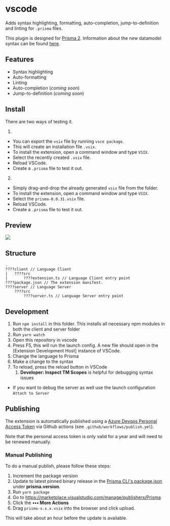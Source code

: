 # vscode

Adds syntax highlighting, formatting, auto-completion, jump-to-definition and linting for `.prisma` files.

This plugin is designed for [Prisma 2](https://www.prisma.io/blog/announcing-prisma-2-zq1s745db8i5). Information about the new datamodel syntax can be found [here](https://github.com/prisma/prisma2/blob/master/docs/data-modeling.md).

## Features

- Syntax highlighting
- Auto-formatting
- Linting
- Auto-completion (_coming soon_)
- Jump-to-definition (_coming soon_)

## Install

There are two ways of testing it. 

1.
- You can export the `vsix` file by running `vsce package`. 
- This will create an installation file `.vsix`.
- To install the extension, open a command window and type `VSIX`.
- Select the recently created `.vsix` file.
- Reload VSCode.
- Create a `.prisma` file to test it out.

2. 
- Simply drag-and-drop the already generated `vsix` file from the folder.
- To install the extension, open a command window and type `VSIX`.
- Select the `prisma-0.0.31.vsix` file.
- Reload VSCode.
- Create a `.prisma` file to test it out.


## Preview

![](https://imgur.com/HbufPo6.png)

## Structure

```
.
????client // Language Client
|   ????src   
|       ????extension.ts // Language Client entry point
????package.json // The extension manifest.
????server // Language Server
    ????src
        ????server.ts // Language Server entry point
```


## Development

1. Run `npm install` in this folder. This installs all necessary npm modules in both the client and server folder
2. Run `yarn watch`
3. Open this repository in vscode
4. Press F5, this will run the launch config. A new file should open in the [Extension Development Host] instance of VSCode.
5. Change the language to Prisma
6. Make a change to the syntax
7. To reload, press the reload button in VSCode
   1. **Developer: Inspect TM Scopes** is helpful for debugging syntax issues
- If you want to debug the server as well use the launch configuration `Attach to Server`

## Publishing

The extension is automatically published using a [Azure Devops Personal Access Token](https://code.visualstudio.com/api/working-with-extensions/publishing-extension#get-a-personal-access-token) via Github actions (see `.github/workflows/publish.yml`).

Note that the personal access token is only valid for a year and will need to be renewed manually.

### Manual Publishing

To do a manual publish, please follow these steps:

1. Increment the package version
2. Update to latest pinned binary release in the [Prisma CLI's package.json](https://github.com/prisma/prisma2/blob/master/cli/prisma2/package.json) under **prisma.version**.
3. Run `yarn package`
4. Go to https://marketplace.visualstudio.com/manage/publishers/Prisma
5. Click the **••• More Actions**
6. Drag `prisma-x.x.x.vsix` into the browser and click upload.

This will take about an hour before the update is available.
